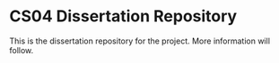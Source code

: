 # CS04 Dissertation Repository

This is the dissertation repository for the project. More information will follow.